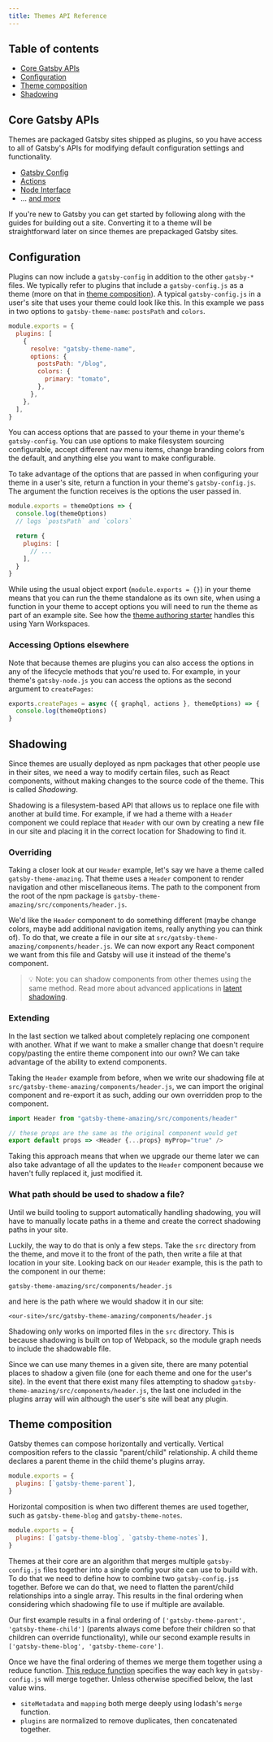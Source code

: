 ```yaml
---
title: Themes API Reference
---
```


## Table of contents

- [Core Gatsby APIs](#core-gatsby-apis)
- [Configuration](#configuration)
- [Theme composition](#theme-composition)
- [Shadowing](#shadowing)

## Core Gatsby APIs

Themes are packaged Gatsby sites shipped as plugins, so you have access to all of Gatsby's APIs for modifying default configuration settings and functionality.

- [Gatsby Config](https://www.gatsbyjs.org/docs/gatsby-config/)
- [Actions](https://www.gatsbyjs.org/docs/actions/)
- [Node Interface](https://www.gatsbyjs.org/docs/node-interface/)
- ... [and more](https://www.gatsbyjs.org/docs/api-specification/)

If you're new to Gatsby you can get started by following along with the guides for building out a site. Converting it to a theme will be straightforward later on since themes are prepackaged Gatsby sites.

## Configuration

Plugins can now include a `gatsby-config` in addition to the other `gatsby-*` files. We typically refer to plugins that include a `gatsby-config.js` as a theme (more on that in [theme composition](#theme-composition)). A typical `gatsby-config.js` in a user's site that uses your theme could look like this. In this example we pass in two options to `gatsby-theme-name`: `postsPath` and `colors`.

```js:title=gatsby-config.js
module.exports = {
  plugins: [
    {
      resolve: "gatsby-theme-name",
      options: {
        postsPath: "/blog",
        colors: {
          primary: "tomato",
        },
      },
    },
  ],
}
```

You can access options that are passed to your theme in your theme's `gatsby-config`. You can use options to make filesystem sourcing configurable, accept different nav menu items, change branding colors from the default, and anything else you want to make configurable.

To take advantage of the options that are passed in when configuring your theme in a user's site, return a function in your theme's `gatsby-config.js`. The argument the function receives is the options the user passed in.

```js:title=gatsby-config.js
module.exports = themeOptions => {
  console.log(themeOptions)
  // logs `postsPath` and `colors`

  return {
    plugins: [
      // ...
    ],
  }
}
```

While using the usual object export (`module.exports = {}`) in your theme means that you can run the theme standalone as its own site, when using a function in your theme to accept options you will need to run the theme as part of an example site. See how the [theme authoring starter](https://github.com/gatsbyjs/gatsby/tree/master/themes/gatsby-starter-theme-workspace) handles this using Yarn Workspaces.

### Accessing Options elsewhere

Note that because themes are plugins you can also access the options in any of the lifecycle methods that you're used to. For example, in your theme's `gatsby-node.js` you can access the options as the second argument to `createPages`:

```js:title=gatsby-node.js
exports.createPages = async ({ graphql, actions }, themeOptions) => {
  console.log(themeOptions)
}
```

## Shadowing

Since themes are usually deployed as npm packages that other people use in their sites, we need a way to modify certain files, such as React components, without making changes to the source code of the theme. This is called _Shadowing_.

Shadowing is a filesystem-based API that allows us to replace one file with another at build time. For example, if we had a theme with a `Header` component we could replace that `Header` with our own by creating a new file in our site and placing it in the correct location for Shadowing to find it.

### Overriding

Taking a closer look at our `Header` example, let's say we have a theme called `gatsby-theme-amazing`. That theme uses a `Header` component to render navigation and other miscellaneous items. The path to the component from the root of the npm package is `gatsby-theme-amazing/src/components/header.js`.

We'd like the `Header` component to do something different (maybe change colors, maybe add additional navigation items, really anything you can think of). To do that, we create a file in our site at `src/gatsby-theme-amazing/components/header.js`. We can now export any React component we want from this file and Gatsby will use it instead of the theme's component.

> 💡 Note: you can shadow components from other themes using the same method. Read more about advanced applications in [latent shadowing](https://johno.com/latent-component-shadowing).

### Extending

In the last section we talked about completely replacing one component with another. What if we want to make a smaller change that doesn't require copy/pasting the entire theme component into our own? We can take advantage of the ability to extend components.

Taking the `Header` example from before, when we write our shadowing file at `src/gatsby-theme-amazing/components/header.js`, we can import the original component and re-export it as such, adding our own overridden prop to the component.

```js
import Header from "gatsby-theme-amazing/src/components/header"

// these props are the same as the original component would get
export default props => <Header {...props} myProp="true" />
```

Taking this approach means that when we upgrade our theme later we can also take advantage of all the updates to the `Header` component because we haven't fully replaced it, just modified it.

### What path should be used to shadow a file?

Until we build tooling to support automatically handling shadowing, you will have to manually locate paths in a theme and create the correct shadowing paths in your site.

Luckily, the way to do that is only a few steps. Take the `src` directory from the theme, and move it to the front of the path, then write a file at that location in your site. Looking back on our `Header` example, this is the path to the component in our theme:

```
gatsby-theme-amazing/src/components/header.js
```

and here is the path where we would shadow it in our site:

```
<our-site>/src/gatsby-theme-amazing/components/header.js
```

Shadowing only works on imported files in the `src` directory. This is because shadowing is built on top of Webpack, so the module graph needs to include the shadowable file.

Since we can use many themes in a given site, there are many potential places to shadow a given file (one for each theme and one for the user's site). In the event that there exist many files attempting to shadow `gatsby-theme-amazing/src/components/header.js`, the last one included in the plugins array will win although the user's site will beat any plugin.

## Theme composition

Gatsby themes can compose horizontally and vertically. Vertical composition refers to the classic "parent/child" relationship. A child theme declares a parent theme in the child theme's plugins array.

```js:title=gatsby-theme-child/gatsby-config.js
module.exports = {
  plugins: [`gatsby-theme-parent`],
}
```

Horizontal composition is when two different themes are used together, such as `gatsby-theme-blog` and `gatsby-theme-notes`.

```js:title=my-site/gatsby-config.js
module.exports = {
  plugins: [`gatsby-theme-blog`, `gatsby-theme-notes`],
}
```

Themes at their core are an algorithm that merges multiple `gatsby-config.js` files together into a single config your site can use to build with. To do that we need to define how to combine two `gatsby-config.js`s together. Before we can do that, we need to flatten the parent/child relationships into a single array. This results in the final ordering when considering which shadowing file to use if multiple are available.

Our first example results in a final ordering of `['gatsby-theme-parent', 'gatsby-theme-child']` (parents always come before their children so that children can override functionality), while our second example results in `['gatsby-theme-blog', 'gatsby-theme-core']`.

Once we have the final ordering of themes we merge them together using a reduce function. [This reduce function](https://github.com/gatsbyjs/gatsby/blob/master/packages/gatsby/src/utils/merge-gatsby-config.js) specifies the way each key in `gatsby-config.js` will merge together. Unless otherwise specified below, the last value wins.

- `siteMetadata` and `mapping` both merge deeply using lodash's `merge` function.
- `plugins` are normalized to remove duplicates, then concatenated together.
